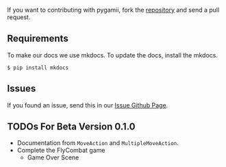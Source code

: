 If you want to contributing with pygamii, fork the [repository](https://github.com/carlosmaniero/pygamii) and send a pull request.

## Requirements

To make our docs we use mkdocs. To update the docs, install the mkdocs.

    $ pip install mkdocs


## Issues

If you found an issue, send this in our [Issue Github Page](https://github.com/carlosmaniero/pygamii/issues).


## TODOs For Beta Version 0.1.0

- Documentation from `MoveAction` and `MultipleMoveAction`.
- Complete the FlyCombat game
    - Game Over Scene
